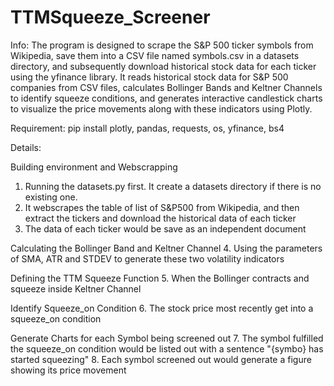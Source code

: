 # TTMSqueeze_Screener

Info:
The program is designed to scrape the S&P 500 ticker symbols from Wikipedia, save them into a CSV file named symbols.csv in a datasets directory, and subsequently download historical stock data for each ticker using the yfinance library. It reads historical stock data for S&P 500 companies from CSV files, calculates Bollinger Bands and Keltner Channels to identify squeeze conditions, and generates interactive candlestick charts to visualize the price movements along with these indicators using Plotly.

Requirement: pip install plotly, pandas, requests, os, yfinance, bs4

Details:

Building environment and Webscrapping
1. Running the datasets.py first. It create a datasets directory if there is no existing one.
2. It webscrapes the table of list of S&P500 from Wikipedia, and then extract the tickers and download the historical data of each ticker
3. The data of each ticker would be save as an independent document

Calculating the Bollinger Band and Keltner Channel
4. Using the parameters of SMA, ATR and STDEV to generate these two volatility indicators

Defining the TTM Squeeze Function
5. When the Bollinger contracts and squeeze inside Keltner Channel

Identify Squeeze_on Condition
6. The stock price most recently get into a squeeze_on condition

Generate Charts for each Symbol being screened out
7. The symbol fulfilled the squeeze_on condition would be listed out with a sentence "{symbo} has started squeezing"
8. Each symbol screened out would generate a figure showing its price movement

